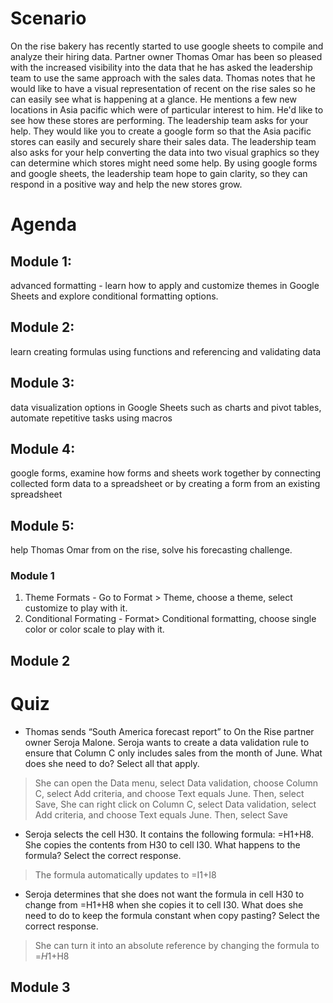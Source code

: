 # Scenario
On the rise bakery has recently started to use google sheets to compile and analyze their hiring data. Partner owner Thomas Omar has been so pleased with the increased visibility into the data that he has asked the leadership team to use the same approach with the sales data. Thomas notes that he would like to have a visual representation of recent on the rise sales so he can easily see what is happening at a glance. He mentions a few new locations in Asia pacific which were of particular interest to him. He'd like to see how these stores are performing. The leadership team asks for your help. They would like you to create a google form so that the Asia pacific stores can easily and securely share their sales data. The leadership team also asks for your help converting the data into two visual graphics so they can determine which stores might need some help. By using google forms and google sheets, the leadership team hope to gain clarity, so they can respond in a positive way and help the new stores grow.

# Agenda 
## Module 1: 
advanced formatting - learn how to apply and customize themes in Google Sheets and explore conditional formatting options.
## Module 2: 
learn creating formulas using functions and referencing and validating data
## Module 3: 
data visualization options in Google Sheets such as charts and pivot tables, automate repetitive tasks using macros
## Module 4: 
google forms, examine how forms and sheets work together by connecting collected form data to a spreadsheet or by creating a form from an existing spreadsheet
## Module 5: 
help Thomas Omar from on the rise, solve his forecasting challenge.

### Module 1
1. Theme Formats - Go to Format > Theme, choose a theme, select customize to play with it.
2. Conditional Formating - Format> Conditional formatting, choose single color or color scale to play with it.

## Module 2
# Quiz
- Thomas sends “South America forecast report” to On the Rise partner owner Seroja Malone. Seroja wants to create a data validation rule to ensure that Column C only includes sales from the month of June. What does she need to do? Select all that apply. 
> She can open the Data menu, select Data validation, choose Column C, select Add criteria, and choose Text equals June. Then, select Save, She can right click on Column C, select Data validation, select Add criteria, and choose Text equals June. Then, select Save

- Seroja selects the cell H30. It contains the following formula: =H1+H8. She copies the contents from H30 to cell I30. What happens to the formula? Select the correct response.
> The formula automatically updates to =I1+I8
- Seroja determines that she does not want the formula in cell H30 to change from =H1+H8 when she copies it to cell I30. What does she need to do to keep the formula constant when copy pasting? Select the correct response.
> She can turn it into an absolute reference by changing the formula to =$H1+$H8

## Module 3
